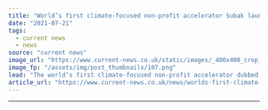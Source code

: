 ```yaml
---
title: "World’s first climate-focused non-profit accelerator Subak launched"
date: "2021-07-21"
tags: 
  - current news
  - news
source: "current news"
image_url: "https://www.current-news.co.uk/static/images/_400x400_crop_center-center/cropped-Baroness-Bryony-Worthington-Subak-House-of-Lords-Credit-Subak.png"
image_fp: "/assets/img/post_thumbnails/107.png"
lead: "​The world’s first climate-focused non-profit accelerator dubbed Subak has been launched in London, its founding members have said."
article_url: "https://www.current-news.co.uk/news/worlds-first-climate-focused-non-profit-accelerator-subak-launched?utm_source=rss-feeds&utm_medium=rss&utm_campaign=rss"
---
```


---
